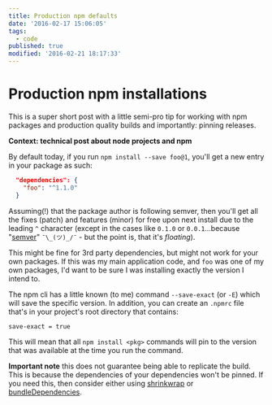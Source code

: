 ```yaml
---
title: Production npm defaults
date: '2016-02-17 15:06:05'
tags:
  - code
published: true
modified: '2016-02-21 18:17:33'
---
```

# Production npm installations

This is a super short post with a little semi-pro tip for working with npm packages and production quality builds and importantly: pinning releases.

<!--more-->

**Context: technical post about node projects and npm**

By default today, if you run `npm install --save foo@1`, you'll get a new entry in your package as such:

```json
  "dependencies": {
    "foo": "^1.1.0"
  }
```

Assuming(!) that the package author is following semver, then you'll get all the fixes (patch) and features (minor) for free upon next install due to the leading `^` character (except in the cases like `0.1.0` or `0.0.1`...because "[semver](https://docs.npmjs.com/misc/semver#caret-ranges-123-025-004)" `¯\_(ツ)_/¯` - but the point is, that it's *floating*).

This might be fine for 3rd party dependencies, but might not work for your own packages. If this was my main application code, and `foo` was one of my own packages, I'd want to be sure I was installing exactly the version I intend to.

The npm cli has a little known (to me) command `--save-exact` (or `-E`) which will save the specific version. In addition, you can create an `.npmrc` file that's in your project's root directory that contains:

```
save-exact = true
```

This will mean that all `npm install <pkg>` commands will pin to the version that was available at the time you run the command.

**Important note** this does not guarantee being able to replicate the build. This is because the dependencies of your dependencies won't be pinned. If you need this, then consider either using [shrinkwrap](https://docs.npmjs.com/cli/shrinkwrap) or [bundleDependencies](https://docs.npmjs.com/files/package.json#bundleddependencies).

